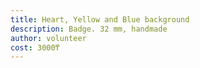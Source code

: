 ```yaml
---
title: Heart, Yellow and Blue background
description: Badge. 32 mm, handmade
author: volunteer
cost: 3000₸
---
```

